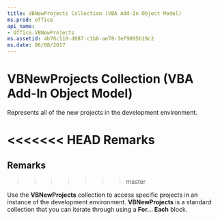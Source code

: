 ```yaml
---
title: VBNewProjects Collection (VBA Add-In Object Model)
ms.prod: office
api_name:
- Office.VBNewProjects
ms.assetid: 4b70c110-d087-c1b8-ae78-3ef9895b19c2
ms.date: 06/08/2017
---
```



# VBNewProjects Collection (VBA Add-In Object Model)

Represents all of the new projects in the development environment.

<<<<<<< HEAD
 **Remarks**
=======
## Remarks
>>>>>>> master

Use the  **VBNewProjects** collection to access specific projects in an instance of the development environment. **VBNewProjects** is a standard collection that you can iterate through using a **For… Each** block.


